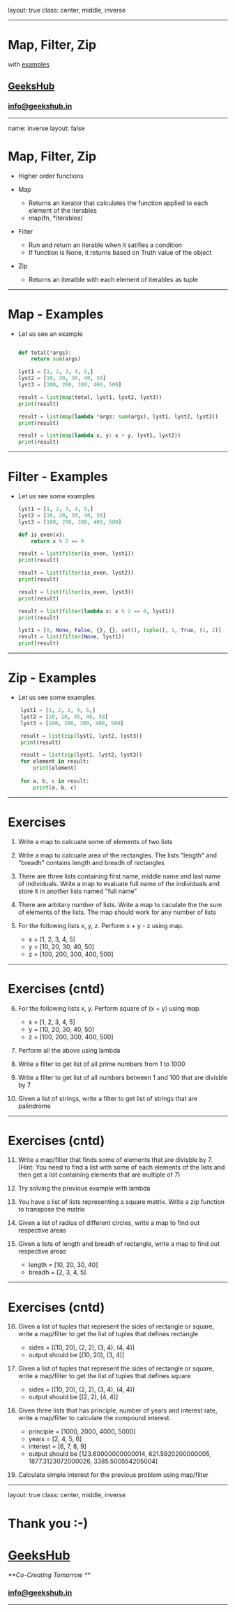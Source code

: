 layout: true
class: center, middle, inverse

---

# Map, Filter, Zip
with [examples](map_filter_zip.ipynb)
## [GeeksHub](http://www.geekshub.in)
### [info@geekshub.in](mailto:info@geekshub.in)

---

name: inverse
layout: false

# Map, Filter, Zip
* Higher order functions
* Map
    * Returns an iterator that calculates the function applied to each element of the iterables
    * map(fn, *iterables)

* Filter
    * Run and return an iterable when it satifies a condition
    * If function is None, it returns based on Truth value of the object

* Zip 
    * Returns an iteratble with each element of iterables as tuple

---

# Map - Examples
* Let us see an example
    ```python

    def total(*args):
        return sum(args)

    lyst1 = [1, 2, 3, 4, 5,]
    lyst2 = [10, 20, 30, 40, 50]
    lyst3 = [100, 200, 300, 400, 500]

    result = list(map(total, lyst1, lyst2, lyst3))
    print(result)

    result = list(map(lambda *args: sum(args), lyst1, lyst2, lyst3))
    print(result)

    result = list(map(lambda x, y: x + y, lyst1, lyst2))
    print(result)
    
    ```

---

# Filter - Examples
* Let us see some examples
    ```python
    lyst1 = [1, 2, 3, 4, 5,]
    lyst2 = [10, 20, 30, 40, 50]
    lyst3 = [100, 200, 300, 400, 500]

    def is_even(x):
        return x % 2 == 0

    result = list(filter(is_even, lyst1))
    print(result)

    result = list(filter(is_even, lyst2))
    print(result)

    result = list(filter(is_even, lyst3))
    print(result)

    result = list(filter(lambda x: x % 2 == 0, lyst1))
    print(result)

    lyst1 = [0, None, False, {}, {}, set(), tuple(), 1, True, (1, 2)]
    result = list(filter(None, lyst1))
    print(result)
    ```

---

# Zip - Examples
* Let us see some examples
```python
    lyst1 = [1, 2, 3, 4, 5,]
    lyst2 = [10, 20, 30, 40, 50]
    lyst3 = [100, 200, 300, 400, 500]

    result = list(zip(lyst1, lyst2, lyst3))
    print(result)

    result = list(zip(lyst1, lyst2, lyst3))
    for element in result:
        print(element)
        
    for a, b, c in result:
        print(a, b, c)
```

---

# Exercises

1. Write a map to calcuate some of elements of two lists

2. Write a map to calcuate area of the rectangles. The lists "length" and "breadh" contains length and breadh of rectangles

3. There are three lists containing first name, middle name and last name of individuals. Write a map to evaluate full name of the individuals and store it in another lists named "full name"

4. There are arbitary number of lists. Write a map to caculate the the sum of elements of the lists. The map should work for any number of lists

5. For the following lists x, y, z. Perform x + y - z using map.
    - x = [1, 2, 3, 4, 5]
    - y = [10, 20, 30, 40, 50]
    - z = [100, 200, 300, 400, 500]

---

# Exercises (cntd)

6. For the following lists x, y. Perform square of (x + y) using map.
    - x = [1, 2, 3, 4, 5]
    - y = [10, 20, 30, 40, 50]
    - z = [100, 200, 300, 400, 500]

7. Perform all the above using lambda

8. Write a filter to get list of all prime numbers from 1 to 1000

9. Write a filter to get list of all numbers between 1 and 100 that are divisble by 7

10. Given a list of strings, write a filter to get list of strings that are palindrome

---

# Exercises (cntd)

11. Write a map/filter that finds some of elements that are divisble by 7. (Hint: You need to find a list with some of each elements of the lists and then get a list containing elements that are multiple of 7)

12. Try solving the previous example with lambda

13. You have a list of lists representing a square matrix. Write a zip function to transpose the matrix

14. Given a list of radius of different circles, write a map to find out respective areas

15. Given a lists of length and breadh of rectangle, write a map to find out respective areas
    * length = [10, 20, 30, 40]
    * breadh = [2, 3, 4, 5]

---

# Exercises (cntd)

16. Given a list of tuples that represent the sides of rectangle or square, write a map/filter to get the list of tuples that defines rectangle
    * sides = [(10, 20), (2, 2), (3, 4), (4, 4)]
    * output should be [(10, 20), (3, 4)]

17. Given a list of tuples that represent the sides of rectangle or square, write a map/filter to get the list of tuples that defines square
    * sides = [(10, 20), (2, 2), (3, 4), (4, 4)]
    * output should be [(2, 2), (4, 4)]

18. Given three lists that has principle, number of years and interest rate, write a map/filter to calculate the compound interest.
    * principle = [1000, 2000, 4000, 5000]
    * years = [2, 4, 5, 6]
    * interest = [6, 7, 8, 9]
    * output should be [123.60000000000014, 621.5920200000005, 1877.3123072000026, 3385.500554205004]

19. Calculate simple interest for the previous problem using map/filter

---
layout: true
class: center, middle, inverse

# Thank you :-)

# [GeeksHub](http://www.geekshub.in)
_**Co-Creating Tomorrow **_
### [info@geekshub.in](mailto:info@geekshub.in)

---